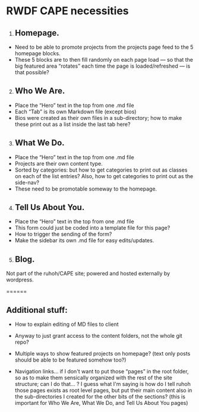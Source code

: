 # RWDF CAPE necessities

1. ## Homepage.
- Need to be able to promote projects from the projects page feed to the 5 homepage blocks.
- These 5 blocks are to then fill randomly on each page load — so that the big featured area “rotates” each time the page is loaded/refreshed — is that possible?

2. ## Who We Are.
- Place the “Hero” text in the top from one .md file
- Each “Tab” is its own Markdown file (except bios)
- Bios were created as their own files in a sub-directory; how to make these print out as a list inside the last tab here?

3. ## What We Do.
- Place the “Hero” text in the top from one .md file
- Projects are their own content type.
- Sorted by categories: but how to get categories to print out as classes on each of the list entries? Also, how to get categories to print out as the side-nav?
- These need to be promotable someway to the homepage.

4. ## Tell Us About You.
- Place the “Hero” text in the top from one .md file
- This form could just be coded into a template file for this page?
- How to trigger the sending of the form?
- Make the sidebar its own .md file for easy edits/updates.

5. ## Blog.
Not part of the ruhoh/CAPE site; powered and hosted externally by wordpress.

======

## Additional stuff:
- How to explain editing of MD files to client
- Anyway to just grant access to the content folders, not the whole git repo?
- Multiple ways to show featured projects on homepage? (text only posts should be able to be featured somehow too?)

- Navigation links…
if I don't want to put those “pages” in the root folder, so as to make them sensically organized with the rest of the site structure; can I do that… ? I guess what I'm saying is how do I tell ruhoh those pages exists as root level pages, but put their main content also in the sub-directories I created for the other bits of the sections?
(this is important for Who We Are, What We Do, and Tell Us About You pages)
